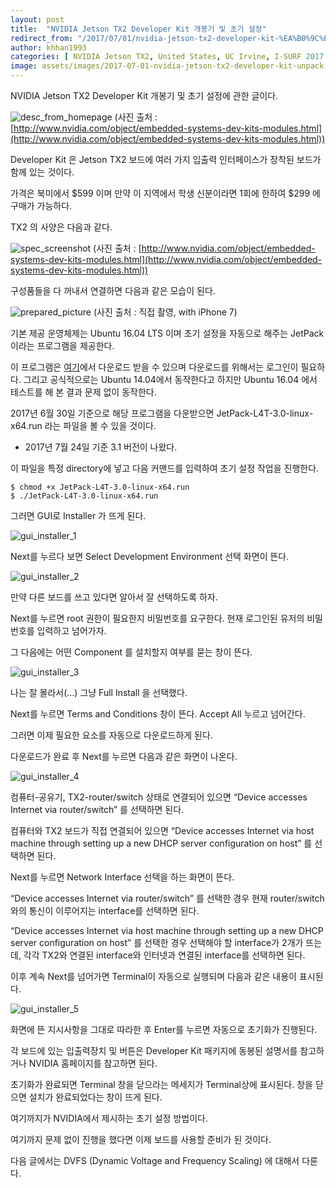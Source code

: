 ```yaml
---
layout: post
title:  "NVIDIA Jetson TX2 Developer Kit 개봉기 및 초기 설정"
redirect_from: "/2017/07/01/nvidia-jetson-tx2-developer-kit-%EA%B0%9C%EB%B4%89%EA%B8%B0/"
author: khhan1993
categories: [ NVIDIA Jetson TX2, United States, UC Irvine, I-SURF 2017 ]
image: assets/images/2017-07-01-nvidia-jetson-tx2-developer-kit-unpack-and-initial-setting/TX2_Module_170203_0017_TRANSP_2000px.png
---
```


NVIDIA Jetson TX2 Developer Kit 개봉기 및 초기 설정에 관한 글이다.

![desc_from_homepage](/assets/images/2017-07-01-nvidia-jetson-tx2-developer-kit-unpack-and-initial-setting/1.png)
(사진 출처 : [http://www.nvidia.com/object/embedded-systems-dev-kits-modules.html](http://www.nvidia.com/object/embedded-systems-dev-kits-modules.html))

Developer Kit 은 Jetson TX2 보드에 여러 가지 입출력 인터페이스가 장착된 보드가 함께 있는 것이다.

가격은 북미에서 $599 이며 만약 이 지역에서 학생 신분이라면 1회에 한하여 $299 에 구매가 가능하다.

TX2 의 사양은 다음과 같다.

![spec_screenshot](/assets/images/2017-07-01-nvidia-jetson-tx2-developer-kit-unpack-and-initial-setting/2.png)
(사진 출처 : [http://www.nvidia.com/object/embedded-systems-dev-kits-modules.html](http://www.nvidia.com/object/embedded-systems-dev-kits-modules.html))

구성품들을 다 꺼내서 연결하면 다음과 같은 모습이 된다.

![prepared_picture](/assets/images/2017-07-01-nvidia-jetson-tx2-developer-kit-unpack-and-initial-setting/3.jpeg)
(사진 출처 : 직접 촬영, with iPhone 7)

기본 제공 운영체제는 Ubuntu 16.04 LTS 이며 초기 설정을 자동으로 해주는 JetPack 이라는 프로그램을 제공한다.

이 프로그램은 [여기](https://developer.nvidia.com/embedded/jetpack)에서 다운로드 받을 수 있으며 다운로드를 위해서는 로그인이 필요하다. 그리고 공식적으로는 Ubuntu 14.04에서 동작한다고 하지만 Ubuntu 16.04 에서 테스트를 해 본 결과 문제 없이 동작한다.

2017년 6월 30일 기준으로 해당 프로그램을 다운받으면 JetPack-L4T-3.0-linux-x64.run 라는 파일을 볼 수 있을 것이다.

* 2017년 7월 24일 기준 3.1 버전이 나왔다.

이 파일을 특정 directory에 넣고 다음 커맨드를 입력하여 초기 설정 작업을 진행한다.

```text
$ chmod +x JetPack-L4T-3.0-linux-x64.run
$ ./JetPack-L4T-3.0-linux-x64.run
```

그러면 GUI로 Installer 가 뜨게 된다.

![gui_installer_1](/assets/images/2017-07-01-nvidia-jetson-tx2-developer-kit-unpack-and-initial-setting/4.png)

Next를 누르다 보면 Select Development Environment 선택 화면이 뜬다.

![gui_installer_2](/assets/images/2017-07-01-nvidia-jetson-tx2-developer-kit-unpack-and-initial-setting/5.png)

만약 다른 보드를 쓰고 있다면 알아서 잘 선택하도록 하자.

Next를 누르면 root 권한이 필요한지 비밀번호를 요구한다. 현재 로그인된 유저의 비밀번호를 입력하고 넘어가자.

그 다음에는 어떤 Component 를 설치할지 여부를 묻는 창이 뜬다.

![gui_installer_3](/assets/images/2017-07-01-nvidia-jetson-tx2-developer-kit-unpack-and-initial-setting/6.png)

나는 잘 몰라서(…) 그냥 Full Install 을 선택했다.

Next를 누르면 Terms and Conditions 창이 뜬다. Accept All 누르고 넘어간다.

그러면 이제 필요한 요소를 자동으로 다운로드하게 된다.

다운로드가 완료 후 Next를 누르면 다음과 같은 화면이 나온다.

![gui_installer_4](/assets/images/2017-07-01-nvidia-jetson-tx2-developer-kit-unpack-and-initial-setting/7-1.png)

컴퓨터-공유기, TX2-router/switch 상태로 연결되어 있으면 “Device accesses Internet via router/switch” 를 선택하면 된다.

컴퓨터와 TX2 보드가 직접 연결되어 있으면 “Device accesses Internet via host machine through setting up a new DHCP server configuration on host” 를 선택하면 된다.

Next를 누르면 Network Interface 선택을 하는 화면이 뜬다.

“Device accesses Internet via router/switch” 를 선택한 경우 현재 router/switch 와의 통신이 이루어지는 interface를 선택하면 된다.

“Device accesses Internet via host machine through setting up a new DHCP server configuration on host” 를 선택한 경우 선택해야 할 interface가 2개가 뜨는데, 각각 TX2와 연결된 interface와 인터넷과 연결된 interface를 선택하면 된다.

이후 계속 Next를 넘어가면 Terminal이 자동으로 실행되며 다음과 같은 내용이 표시된다.

![gui_installer_5](/assets/images/2017-07-01-nvidia-jetson-tx2-developer-kit-unpack-and-initial-setting/8.png)

화면에 뜬 지시사항을 그대로 따라한 후 Enter를 누르면 자동으로 초기화가 진행된다.

각 보드에 있는 입출력장치 및 버튼은 Developer Kit 패키지에 동봉된 설명서를 참고하거나 NVIDIA 홈페이지를 참고하면 된다.

초기화가 완료되면 Terminal 창을 닫으라는 메세지가 Terminal상에 표시된다. 창을 닫으면 설치가 완료되었다는 창이 뜨게 된다.

여기까지가 NVIDIA에서 제시하는 초기 설정 방법이다.

여기까지 문제 없이 진행을 했다면 이제 보드를 사용할 준비가 된 것이다.

다음 글에서는 DVFS (Dynamic Voltage and Frequency Scaling) 에 대해서 다룬다.